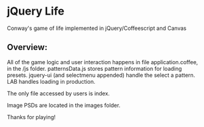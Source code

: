jQuery Life
=============================

Conway's game of life implemented in jQuery/Coffeescript and Canvas

Overview:
---------
All of the game logic and user interaction happens in file application.coffee, in the /js folder. patternsData.js stores pattern information for loading presets. jquery-ui (and selectmenu appended) handle the select a pattern. LAB handles loading in production.

The only file accessed by users is index.

Image PSDs are located in the images folder.

Thanks for playing!